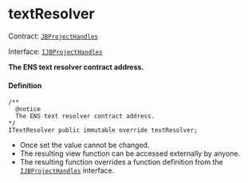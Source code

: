 # textResolver

Contract: [`JBProjectHandles`](/dev/api/v2/contracts/or-utilities/jbprojecthandles/README.md)​‌

Interface: [`IJBProjectHandles`](/dev/api/v2/interfaces/ijbprojecthandles.md)

**The ENS text resolver contract address.**

#### Definition

```
/** 
  @notice 
  The ENS text resolver contract address.
*/ 
ITextResolver public immutable override textResolver;
```

* Once set the value cannot be changed.
* The resulting view function can be accessed externally by anyone.
* The resulting function overrides a function definition from the [`IJBProjectHandles`](/dev/api/v2/interfaces/ijbprojecthandles.md) interface.
